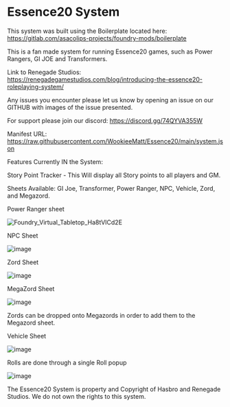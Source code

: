 # Essence20 System

This system was built using the Boilerplate located here: https://gitlab.com/asacolips-projects/foundry-mods/boilerplate

This is a fan made system for running Essence20 games, such as Power Rangers, GI JOE and Transformers.

Link to Renegade Studios: https://renegadegamestudios.com/blog/introducing-the-essence20-roleplaying-system/

Any issues you encounter please let us know by opening an issue on our GITHUB with images of the issue presented. 

For support please join our discord: https://discord.gg/74QYVA355W 

Manifest URL: https://raw.githubusercontent.com/WookieeMatt/Essence20/main/system.json

Features Currently IN the System:

Story Point Tracker - This Will display all Story points to all players and GM.

Sheets Available: GI Joe, Transformer, Power Ranger, NPC, Vehicle, Zord, and Megazord. 

Power Ranger sheet

![Foundry_Virtual_Tabletop_Ha8tVICd2E](https://user-images.githubusercontent.com/28365506/189994252-05227853-ea7f-4d55-b9f2-0858a1b3fb36.gif)

NPC Sheet

![image](https://user-images.githubusercontent.com/28365506/189994378-9931e34e-6ebd-47d7-9c66-3c2c6e5f285f.png)

Zord Sheet

![image](https://user-images.githubusercontent.com/28365506/189997937-313df17f-a79d-46cf-8da5-3fb445228617.png)

MegaZord Sheet

![image](https://user-images.githubusercontent.com/28365506/189998518-56f02e65-98b0-4117-b1a4-642e1ae032e2.png)

Zords can be dropped onto Megazords in order to add them to the Megazord sheet. 

Vehicle Sheet

![image](https://user-images.githubusercontent.com/28365506/187992497-ef0218f4-189d-4c49-a912-bc203261325b.png)

Rolls are done through a single Roll popup

![image](https://user-images.githubusercontent.com/28365506/189998572-0d3344a3-b092-47f8-805c-d317426f762d.png)


The Essence20 System is property and Copyright of Hasbro and Renegade Studios. We do not own the rights to this system.
